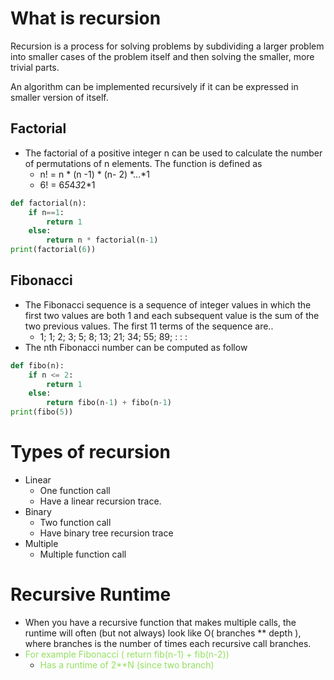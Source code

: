 # What is recursion  
  
Recursion is a process for solving problems by subdividing a larger problem into smaller cases of the problem itself and then solving the smaller, more trivial parts.  
  
An algorithm can be implemented recursively if it can be expressed in smaller version of itself.  
  
## Factorial  
  
* The factorial of a positive integer n can be used to calculate the number of permutations of n elements. The function is defined as  
  * n! = n  * (n -1) * (n- 2) *...*1  
  * 6! = 6*5*4*3*2*1  

```python
def factorial(n):
	if n==1:
		return 1
	else:
		return n * factorial(n-1)
print(factorial(6))
```  
  
## Fibonacci  
  
* The Fibonacci sequence is a sequence of integer values in which the first two values are both 1 and each subsequent value is the sum of the two previous values. The first 11 terms of the sequence are..  
  * 1; 1; 2; 3; 5; 8; 13; 21; 34; 55; 89; : : :  
* The nth Fibonacci number can be computed as follow  

```python
def fibo(n):
	if n <= 2:
		return 1
	else:
		return fibo(n-1) + fibo(n-1)
print(fibo(5))
```  
  
# Types of recursion  
  
* Linear  
  * One function call  
  * Have a linear recursion trace.  
* Binary  
  * Two function call  
  * Have binary tree recursion trace  
* Multiple  
  * Multiple function call  

# Recursive Runtime  
  
* When you have a recursive function that makes multiple calls, the runtime will often (but not always) look like O( branches ** depth ), where branches is the number of times each recursive call branches.  
* <span style="color:#93DF5F">For example Fibonacci ( return fib(n-1) + fib(n-2))</span>  
  * <span style="color:#93DF5F">Has a runtime of 2**N (since two branch)</span>  